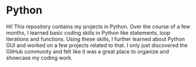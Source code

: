 # Python
Hi! This repository contains my projects in Python. Over the course of a few months, I learned basic coding skills in Python like statements, loop iterations and functions. Using these skills, I further learned about Python GUI and worked on a few projects related to that. I only just discovered the GitHub community and felt like it was a great place to organize and showcase my coding work.
